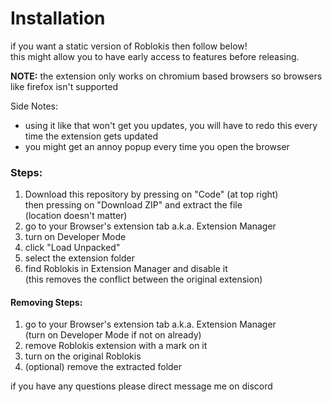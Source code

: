 # Installation
if you want a static version of Roblokis then follow below!  
this might allow you to have early access to features before releasing.

**NOTE:** the extension only works on chromium based browsers
so browsers like firefox isn't supported

Side Notes:
- using it like that won't get you updates, you will have to redo this every time the extension gets updated
- you might get an annoy popup every time you open the browser

### Steps:
1. Download this repository by pressing on "Code" (at top right)  
then pressing on "Download ZIP" and extract the file  
(location doesn't matter)
2. go to your Browser's extension tab a.k.a. Extension Manager
3. turn on Developer Mode
4. click "Load Unpacked"
5. select the extension folder
6. find Roblokis in Extension Manager and disable it  
(this removes the conflict between the original extension)

#### Removing Steps:
1. go to your Browser's extension tab a.k.a. Extension Manager  
(turn on Developer Mode if not on already)
2. remove Roblokis extension with a mark on it
3. turn on the original Roblokis
4. (optional) remove the extracted folder

if you have any questions please direct message me on discord
